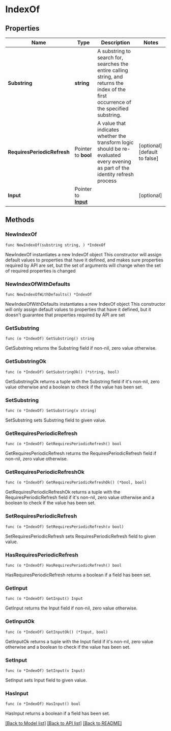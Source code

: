 # IndexOf

## Properties

Name | Type | Description | Notes
------------ | ------------- | ------------- | -------------
**Substring** | **string** | A substring to search for, searches the entire calling string, and returns the index of the first occurrence of the specified substring. | 
**RequiresPeriodicRefresh** | Pointer to **bool** | A value that indicates whether the transform logic should be re-evaluated every evening as part of the identity refresh process | [optional] [default to false]
**Input** | Pointer to [**Input**](Input.md) |  | [optional] 

## Methods

### NewIndexOf

`func NewIndexOf(substring string, ) *IndexOf`

NewIndexOf instantiates a new IndexOf object
This constructor will assign default values to properties that have it defined,
and makes sure properties required by API are set, but the set of arguments
will change when the set of required properties is changed

### NewIndexOfWithDefaults

`func NewIndexOfWithDefaults() *IndexOf`

NewIndexOfWithDefaults instantiates a new IndexOf object
This constructor will only assign default values to properties that have it defined,
but it doesn't guarantee that properties required by API are set

### GetSubstring

`func (o *IndexOf) GetSubstring() string`

GetSubstring returns the Substring field if non-nil, zero value otherwise.

### GetSubstringOk

`func (o *IndexOf) GetSubstringOk() (*string, bool)`

GetSubstringOk returns a tuple with the Substring field if it's non-nil, zero value otherwise
and a boolean to check if the value has been set.

### SetSubstring

`func (o *IndexOf) SetSubstring(v string)`

SetSubstring sets Substring field to given value.


### GetRequiresPeriodicRefresh

`func (o *IndexOf) GetRequiresPeriodicRefresh() bool`

GetRequiresPeriodicRefresh returns the RequiresPeriodicRefresh field if non-nil, zero value otherwise.

### GetRequiresPeriodicRefreshOk

`func (o *IndexOf) GetRequiresPeriodicRefreshOk() (*bool, bool)`

GetRequiresPeriodicRefreshOk returns a tuple with the RequiresPeriodicRefresh field if it's non-nil, zero value otherwise
and a boolean to check if the value has been set.

### SetRequiresPeriodicRefresh

`func (o *IndexOf) SetRequiresPeriodicRefresh(v bool)`

SetRequiresPeriodicRefresh sets RequiresPeriodicRefresh field to given value.

### HasRequiresPeriodicRefresh

`func (o *IndexOf) HasRequiresPeriodicRefresh() bool`

HasRequiresPeriodicRefresh returns a boolean if a field has been set.

### GetInput

`func (o *IndexOf) GetInput() Input`

GetInput returns the Input field if non-nil, zero value otherwise.

### GetInputOk

`func (o *IndexOf) GetInputOk() (*Input, bool)`

GetInputOk returns a tuple with the Input field if it's non-nil, zero value otherwise
and a boolean to check if the value has been set.

### SetInput

`func (o *IndexOf) SetInput(v Input)`

SetInput sets Input field to given value.

### HasInput

`func (o *IndexOf) HasInput() bool`

HasInput returns a boolean if a field has been set.


[[Back to Model list]](../README.md#documentation-for-models) [[Back to API list]](../README.md#documentation-for-api-endpoints) [[Back to README]](../README.md)


